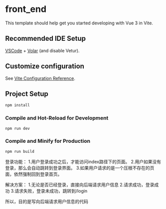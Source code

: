 # front_end

This template should help get you started developing with Vue 3 in Vite.

## Recommended IDE Setup

[VSCode](https://code.visualstudio.com/) + [Volar](https://marketplace.visualstudio.com/items?itemName=Vue.volar) (and disable Vetur).

## Customize configuration

See [Vite Configuration Reference](https://vitejs.dev/config/).

## Project Setup

```sh
npm install
```

### Compile and Hot-Reload for Development

```sh
npm run dev
```

### Compile and Minify for Production

```sh
npm run build
```

登录功能：
1.用户登录成功之后，才能访问index路径下的页面。
2.用户如果没有登录，那么会自动跳转到登录界面。
3.如果用户请求的是一个压根不存在的页面，依然强制回到登录首页。



解决方案：
1.无论是否已经登录，直接向后端请求用户信息
2.请求成功，登录成功
3.请求失败，登录未成功，跳转到/login

所以，目的是写向后端请求用户信息的代码

